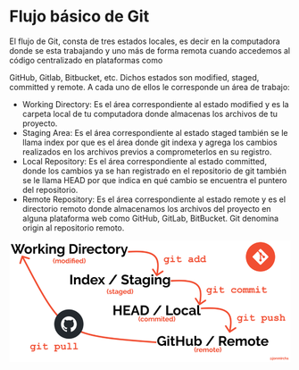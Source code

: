 # Flujo básico de Git

El flujo de Git, consta de tres estados locales, es decir en la computadora donde se esta trabajando y uno más de forma remota cuando accedemos al código centralizado en plataformas como 

GitHub, Gitlab, Bitbucket, etc.
Dichos estados son modified, staged, committed y remote. A cada uno de ellos le corresponde un área de trabajo:

* Working Directory: Es el área correspondiente al estado modified y es la carpeta local de tu computadora donde almacenas los archivos de tu proyecto.
* Staging Area: Es el área correspondiente al estado staged también se le llama index por que es el área donde git indexa y agrega los cambios realizados en los archivos previos a comprometerlos en su registro.
* Local Repository: Es el área correspondiente al estado committed, donde los cambios ya se han registrado en el repositorio de git también se le llama HEAD por que indica en qué cambio se encuentra el puntero del repositorio.
* Remote Repository: Es el área correspondiente al estado remote y es el directorio remoto donde almacenamos los archivos del proyecto en alguna plataforma web como GitHub, GitLab, BitBucket. Git denomina origin al repositorio remoto.

![Diagrama del flujo basico de git](/images/flujo_basico_git.png)